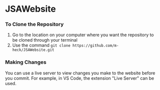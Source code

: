 # JSAWebsite

### To Clone the Repository

1. Go to the location on your computer where you want the repository to be cloned through your terminal
2. Use the command
  ``` git clone https://github.com/m-heck/JSAWebsite.git ```
  
 ### Making Changes
 You can use a live server to view changes you make to the website before you commit. For example, in VS Code, the extension "Live Server" can be used.
